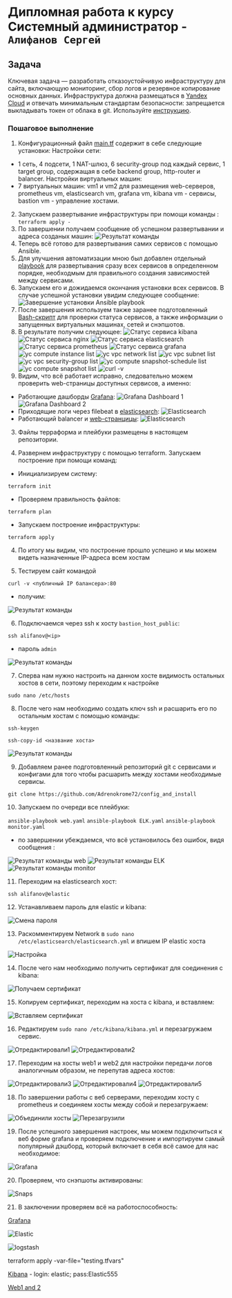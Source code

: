 # Дипломная работа к курсу Системный администратор - `Алифанов Сергей`

## Задача
Ключевая задача — разработать отказоустойчивую инфраструктуру для сайта, включающую мониторинг, сбор логов и резервное копирование основных данных. Инфраструктура должна размещаться в [Yandex Cloud](https://cloud.yandex.com/) и отвечать минимальным стандартам безопасности: запрещается выкладывать токен от облака в git. Используйте [инструкцию](https://cloud.yandex.ru/docs/tutorials/infrastructure-management/terraform-quickstart#get-credentials).

### Пошаговое выполнение

1. Конфигурационный файл [main.tf](https://github.com/Adrenokrome72/alifanov-sys-diplom/blob/main/test-terraform/terraform/main.tf) содержит в себе следующие установки:
  Настройки сети:
- 1 сеть, 4 подсети, 1 NAT-шлюз, 6 security-group под каждый сервис, 1 target group, содержащая в себе backend group, http-router и balancer.
  Настройки виртуальных машин:
- 7 виртуальных машин: vm1 и vm2 для размещения web-серверов, prometheus vm, elasticsearch vm, grafana vm, kibana vm - сервисы, bastion vm - управление хостами.
2. Запускаем развертывание инфраструктуры при помощи команды : `terraform apply - `
3. По завершении получаем сообщение об успешном развертывании и адреса созданых машин:
![Результат команды](https://github.com/Adrenokrome72/alifanov-sys-diplom/blob/main/img/1.jpg )
4. Теперь всё готово для развертывания самих сервисов с помощью Ansible.
5. Для улучшения автоматизации мною был добавлен отдельный [playbook](https://github.com/Adrenokrome72/alifanov-sys-diplom/blob/main/test-terraform/terraform/ansible/0_deploy_all.yaml) для развертывания сразу всех сервисов в определенном порядке, необходмым для правильного создания зависимостей между сервисами.
6. Запускаем его и дожидаемся окончания установки всех сервисов. В случае успешной установки увидим следующее сообщение:
![Завершение установки Ansible playbook](https://github.com/Adrenokrome72/alifanov-sys-diplom/blob/main/img/2.jpg )
7. После завершения используем также заранее подготовленный [Bash-скрипт](https://github.com/Adrenokrome72/alifanov-sys-diplom/blob/main/test-terraform/terraform/ansible/check_status.sh) для проверки статуса сервисов, а также информации о запущенных виртуальных машинах, сетей и снэпшотов.
8. В результате получим следующее:
![Статус сервиса kibana](https://github.com/Adrenokrome72/alifanov-sys-diplom/blob/main/img/3.jpg )
![Статус сервиса nginx](https://github.com/Adrenokrome72/alifanov-sys-diplom/blob/main/img/4.jpg )
![Статус сервиса elasticsearch](https://github.com/Adrenokrome72/alifanov-sys-diplom/blob/main/img/5.jpg )
![Статус сервиса prometheus](https://github.com/Adrenokrome72/alifanov-sys-diplom/blob/main/img/6.jpg )
![Статус сервиса grafana](https://github.com/Adrenokrome72/alifanov-sys-diplom/blob/main/img/7.jpg )
![yc compute instance list](https://github.com/Adrenokrome72/alifanov-sys-diplom/blob/main/img/8.jpg )
![yc vpc network list](https://github.com/Adrenokrome72/alifanov-sys-diplom/blob/main/img/9.jpg )
![yc vpc subnet list](https://github.com/Adrenokrome72/alifanov-sys-diplom/blob/main/img/10.jpg )
![yc vpc security-group list](https://github.com/Adrenokrome72/alifanov-sys-diplom/blob/main/img/11.jpg )
![yc compute snapshot-schedule list](https://github.com/Adrenokrome72/alifanov-sys-diplom/blob/main/img/12.jpg )
![yc compute snapshot list](https://github.com/Adrenokrome72/alifanov-sys-diplom/blob/main/img/13.jpg )
![curl -v](https://github.com/Adrenokrome72/alifanov-sys-diplom/blob/main/img/14.jpg )
9. Видим, что всё работает исправно, следовательно можем проверить web-страницы доступных сервисов, а именно:
- Работающие дашборды [Grafana]():
![Grafana Dashboard 1](https://github.com/Adrenokrome72/alifanov-sys-diplom/blob/main/img/15.jpg )
![Grafana Dashboard 2](https://github.com/Adrenokrome72/alifanov-sys-diplom/blob/main/img/16.jpg )
- Приходящие логи через filebeat в [elasticsearch]():
![Elasticsearch](https://github.com/Adrenokrome72/alifanov-sys-diplom/blob/main/img/17.jpg )
- Работающий balancer и [web-странцицы](): 
![Elasticsearch](https://github.com/Adrenokrome72/alifanov-sys-diplom/blob/main/img/18.jpg )















3. Файлы терраформа и плейбуки размещены в настоящем репозитории.

4. Развернем инфраструктуру с помощью terraform. Запускаем построение при помощи команд:

- Инициализируем систему:

`terraform init`

- Проверяем правильность файлов:

`terraform plan`

- Запускаем построение инфраструктуры:

`terraform apply`

4. По итогу мы видим, что построение прошло успешно и мы можем видеть назначенные IP-адреса всем хостам

5. Тестируем сайт командой 


`curl -v <публичный IP балансера>:80`

- получим:

![Результат команды](https://github.com/Adrenokrome72/alifanov-sys-diplom/blob/main/img/2.jpg )

6. Подключаемся через ssh  к хосту `bastion_host_public`:

`ssh alifanov@<ip>`

- пароль `admin`

![Результат команды](https://github.com/Adrenokrome72/alifanov-sys-diplom/blob/main/img/3.jpg )

7. Сперва нам нужно настроить на данном хосте видимость остальных хостов в сети, поэтому переходим к настройке 

`sudo nano /etc/hosts`

8. После чего нам необходимо создать ключ ssh и расшарить его по остальным хостам с помощью команды:

`ssh-keygen`

`ssh-copy-id <название хоста>`

![Результат команды](https://github.com/Adrenokrome72/alifanov-sys-diplom/blob/main/img/4.jpg )

9. Добавляем ранее подготовленный репозиторий git с сервисами и конфигами для того чтобы расшарить между хостами необходимые сервисы.

`git clone https://github.com/Adrenokrome72/config_and_install`

10. Запускаем по очереди все плейбуки:

`ansible-playbook web.yaml`
`ansible-playbook ELK.yaml`
`ansible-playbook monitor.yaml`

- по завершении убеждаемся, что всё установилось без ошибок, видя сообщения :

![Результат команды web](https://github.com/Adrenokrome72/alifanov-sys-diplom/blob/main/img/5.jpg )
![Результат команды ELK](https://github.com/Adrenokrome72/alifanov-sys-diplom/blob/main/img/6.jpg )
![Результат команды monitor](https://github.com/Adrenokrome72/alifanov-sys-diplom/blob/main/img/7.jpg )

11. Переходим на elasticsearch хост:

`ssh alifanov@elastic`

12. Устанавливаем пароль для elastic и kibana:

![Смена пароля](https://github.com/Adrenokrome72/alifanov-sys-diplom/blob/main/img/8.jpg )

13. Раскомментируем Network в `sudo nano /etc/elasticsearch/elasticsearch.yml` и впишем IP elastic хоста

![Настройка](https://github.com/Adrenokrome72/alifanov-sys-diplom/blob/main/img/9.jpg )

14. После чего нам необходимо получить сертификат для соединения с kibana:

![Получаем сертификат](https://github.com/Adrenokrome72/alifanov-sys-diplom/blob/main/img/10.jpg )

15. Копируем сертификат, переходим на хоста с kibana, и вставляем:

![Вставляем сертификат](https://github.com/Adrenokrome72/alifanov-sys-diplom/blob/main/img/11.jpg )

16. Редактируем `sudo nano /etc/kibana/kibana.yml` и перезагружаем сервис.

![Отредактировали1](https://github.com/Adrenokrome72/alifanov-sys-diplom/blob/main/img/12.jpg )
![Отредактировали2](https://github.com/Adrenokrome72/alifanov-sys-diplom/blob/main/img/13.jpg)

17. Переходим на хосты web1 и web2 для настройки передачи логов аналогичным образом, не перепутав адреса хостов:

![Отредактировали3](https://github.com/Adrenokrome72/alifanov-sys-diplom/blob/main/img/14.jpg )
![Отредактировали4](https://github.com/Adrenokrome72/alifanov-sys-diplom/blob/main/img/15.jpg )
![Отредактировали5](https://github.com/Adrenokrome72/alifanov-sys-diplom/blob/main/img/16.jpg )

18. По завершении работы с веб серверами, переходим хосту с prometheus и соединяем хосты между собой и перезагружаем:

![Объединили хосты](https://github.com/Adrenokrome72/alifanov-sys-diplom/blob/main/img/17.jpg )
![Перезагрузили](https://github.com/Adrenokrome72/alifanov-sys-diplom/blob/main/img/18.jpg )

19. После успешного завершения настроек, мы можем подключиться к веб форме grafana и проверяем подключение и импортируем самый популярный дэшборд, который включает в себя всё самое для нас необходимое:

![Grafana](https://github.com/Adrenokrome72/alifanov-sys-diplom/blob/main/img/19.jpg )

20. Проверяем, что снэпшоты активированы:

![Snaps](https://github.com/Adrenokrome72/alifanov-sys-diplom/blob/main/img/20.jpg )

21. В заключении проверяем всё на работоспособность:

[Grafana](http://158.160.11.45:3000/)

![Elastic](https://github.com/Adrenokrome72/alifanov-sys-diplom/blob/main/img/21.jpg)

![logstash](https://github.com/Adrenokrome72/alifanov-sys-diplom/blob/main/img/22.jpg)

terraform apply -var-file="testing.tfvars"

[Kibana](http://130.193.40.20:5601) - login: elastic; pass:Elastic555 

[Web1 and 2](http://51.250.109.241/)
